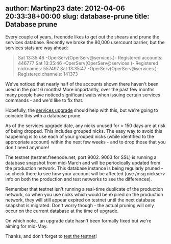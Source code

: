 author: Martinp23
date: 2012-04-06 20:33:38+00:00
slug: database-prune
title: Database prune
---

Every couple of years, freenode likes to get out the shears and prune the services database. Recently we broke the 80,000 usercount barrier, but the services stats are way ahead:





<blockquote>Sat 13:35:46 -OperServ(OperServ@services.)- Registered accounts: 446777
Sat 13:35:46 -OperServ(OperServ@services.)- Registered nicknames: 557497
Sat 13:35:47 -OperServ(OperServ@services.)- Registered channels: 141373</blockquote>





We've noticed that nearly half of the accounts shown there haven't been used in the past 6 months! More importantly, over the past few months many people have noticed significant waits when issuing certain services commands - and we'd like to fix that.

Hopefully, the [services upgrade](http://blog.freenode.net/2012/04/help-us-test-our-services-upgrade/) should help with this, but we're going to coincide this with a database prune.

As of the services upgrade date, any nicks unused for > 150 days are at risk of being dropped. This includes grouped nicks. The easy way to avoid this happening is to use each of your grouped nicks (while identified to the appropriate account) within the next few weeks - and to drop those that you don't need anymore!

The testnet (testnet.freenode.net, port 9002. 9003 for SSL) is running a database snapshot from mid-March and will be periodically updated from the production network. This database instance is being regularly pruned - so check there to see how your account will be affected (use /msg nickserv info on both the production and test networks to see the differences).

Remember that testnet isn't running a real-time duplicate of the production network, so when you use nicks which would be expired on the production network, they will still appear expired on testnet until the next database snapshot is migrated. Don't worry though - the actual pruning will only occur on the current database at the time of upgrade.

On which note.. an upgrade date hasn't been formally fixed but we're aiming for mid-May.

Thanks, and don't forget to [test the testnet](http://blog.freenode.net/2012/04/help-us-test-our-services-upgrade/)!
